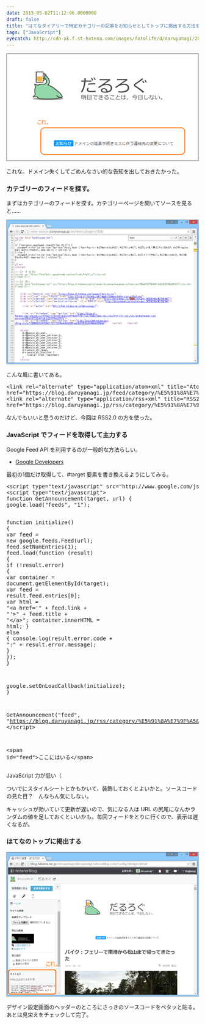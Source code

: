 ```yaml
---
date: 2015-05-02T11:12:06.0000000
draft: false
title: "はてなダイアリーで特定カテゴリーの記事をお知らせとしてトップに掲出する方法を考えてみた。"
tags: ["JavaScript"]
eyecatch: http://cdn-ak.f.st-hatena.com/images/fotolife/d/daruyanagi/20150502/20150502105752.png
---
```

<p><span itemscope itemtype="http://schema.org/Photograph"><img src="20150502105752.png" alt="f:id:daruyanagi:20150502105752p:plain" title="f:id:daruyanagi:20150502105752p:plain" class="hatena-fotolife" itemprop="image"></span></p><p>これな。ドメイン失くしてごめんなさい的な告知を出しておきたかった。</p>

<div class="section">
<h3>カテゴリーのフィードを探す。</h3>
<p>まずはカテゴリーのフィードを探す。カテゴリーページを開いてソースを見ると……</p><p><span itemscope itemtype="http://schema.org/Photograph"><img src="20150502110020.png" alt="f:id:daruyanagi:20150502110020p:plain" title="f:id:daruyanagi:20150502110020p:plain" class="hatena-fotolife" itemprop="image"></span></p><p>こんな風に書いてある。</p>
<pre class="code lang-html" data-lang="html" data-unlink><span class="synIdentifier">&lt;</span><span class="synStatement">link</span><span class="synIdentifier"> </span><span class="synType">rel</span><span class="synIdentifier">=</span><span class="synConstant">&quot;alternate&quot;</span><span class="synIdentifier"> </span><span class="synType">type</span><span class="synIdentifier">=</span><span class="synConstant">&quot;application/atom+xml&quot;</span><span class="synIdentifier"> </span><span class="synType">title</span><span class="synIdentifier">=</span><span class="synConstant">&quot;Atom&quot;</span>
<span class="synType">href</span><span class="synIdentifier">=</span><span class="synConstant">&quot;https://blog.daruyanagi.jp/feed/category/%E5%91%8A%E7%9F%A5&quot;</span><span class="synIdentifier">/&gt;</span>
<span class="synIdentifier">&lt;</span><span class="synStatement">link</span><span class="synIdentifier"> </span><span class="synType">rel</span><span class="synIdentifier">=</span><span class="synConstant">&quot;alternate&quot;</span><span class="synIdentifier"> </span><span class="synType">type</span><span class="synIdentifier">=</span><span class="synConstant">&quot;application/rss+xml&quot;</span><span class="synIdentifier"> </span><span class="synType">title</span><span class="synIdentifier">=</span><span class="synConstant">&quot;RSS2.0&quot;</span>
<span class="synType">href</span><span class="synIdentifier">=</span><span class="synConstant">&quot;https://blog.daruyanagi.jp/rss/category/%E5%91%8A%E7%9F%A5&quot;</span><span class="synIdentifier">/&gt;</span>
</pre><p>なんでもいいと思うのだけど、今回は RSS2.0 の方を使った。</p>

</div>
<div class="section">
<h3>JavaScript でフィードを取得して主力する</h3>
<p>Google Feed API を利用するのが一般的な方法らしい。</p>

<ul>
<li><a href="https://developers.google.com/feed/v1/?hl=ja">Google Developers</a></li>
</ul><p>最初の1個だけ取得して、#target 要素を書き換えるようにしてみる。</p>
<pre class="code lang-javascript" data-lang="javascript" data-unlink>&lt;script type=<span class="synConstant">&quot;text/javascript&quot;</span> src=<span class="synConstant">&quot;http://www.google.com/jsapi&quot;</span>&gt;&lt;/script&gt;
&lt;script type=<span class="synConstant">&quot;text/javascript&quot;</span>&gt;
<span class="synIdentifier">function</span> GetAnnouncement(target, url) <span class="synIdentifier">{</span>
google.load(<span class="synConstant">&quot;feeds&quot;</span>, <span class="synConstant">&quot;1&quot;</span>);

<span class="synIdentifier">function</span> initialize() <span class="synIdentifier">{</span>
<span class="synIdentifier">var</span> feed = <span class="synStatement">new</span> google.feeds.Feed(url);
feed.setNumEntries(1);
feed.load(<span class="synIdentifier">function</span> (result) <span class="synIdentifier">{</span>
<span class="synStatement">if</span> (!result.error) <span class="synIdentifier">{</span>
<span class="synIdentifier">var</span> container = <span class="synStatement">document</span>.getElementById(target);
<span class="synIdentifier">var</span> feed = result.feed.entries<span class="synIdentifier">[</span>0<span class="synIdentifier">]</span>;
<span class="synIdentifier">var</span> html = <span class="synConstant">&quot;&lt;a href='&quot;</span> + feed.link + <span class="synConstant">&quot;'&gt;&quot;</span> + feed.title + <span class="synConstant">&quot;&lt;/a&gt;&quot;</span>;
container.innerHTML = html;
<span class="synIdentifier">}</span> <span class="synStatement">else</span> <span class="synIdentifier">{</span>
console.log(result.error.code + <span class="synConstant">&quot;:&quot;</span> + result.error.message);
<span class="synIdentifier">}</span>
<span class="synIdentifier">}</span>);
<span class="synIdentifier">}</span>

google.setOnLoadCallback(initialize);
<span class="synIdentifier">}</span>

GetAnnouncement(<span class="synConstant">&quot;feed&quot;</span>, <span class="synConstant">&quot;https://blog.daruyanagi.jp/rss/category/%E5%91%8A%E7%9F%A5&quot;</span>);
&lt;/script&gt;

&lt;span id=<span class="synConstant">&quot;feed&quot;</span>&gt;ここにはいる&lt;/span&gt;
</pre><p>JavaScript 力が低い（</p><p>ついでにスタイルシートとかもかいて、装飾しておくとよいかと。ソースコードの見た目？　んなもん気にしない。</p><p>キャッシュが効いていて更新が遅いので、気になる人は URL の尻尾になんかランダムの値を足しておくといいかも。毎回フィードをとりに行くので、表示は遅くなるが。</p>

</div>
<div class="section">
<h3>はてなのトップに掲出する</h3>
<p><span itemscope itemtype="http://schema.org/Photograph"><img src="20150502110738.png" alt="f:id:daruyanagi:20150502110738p:plain" title="f:id:daruyanagi:20150502110738p:plain" class="hatena-fotolife" itemprop="image"></span></p><p>デザイン設定画面のヘッダーのところにさっきのソースコードをペタッと貼る。あとは見栄えをチェックして完了。</p>

</div>